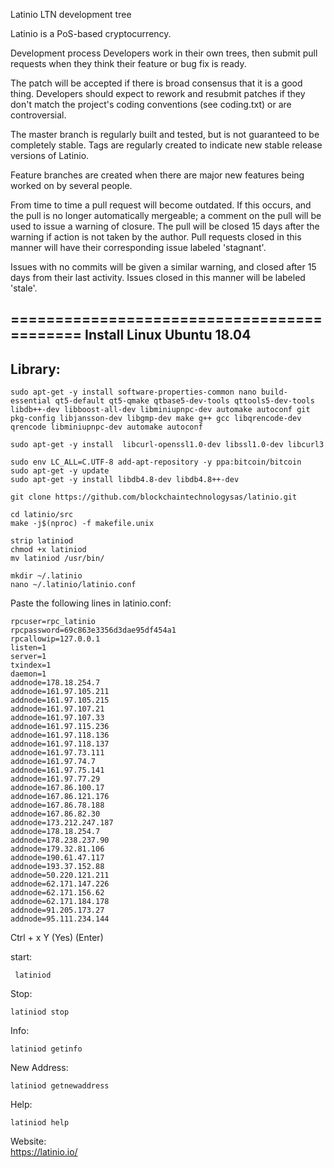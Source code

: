 Latinio LTN development tree

Latinio is a PoS-based cryptocurrency.

Development process
Developers work in their own trees, then submit pull requests when they think their feature or bug fix is ready.

The patch will be accepted if there is broad consensus that it is a good thing. Developers should expect to rework and resubmit patches if they don't match the project's coding conventions (see coding.txt) or are controversial.

The master branch is regularly built and tested, but is not guaranteed to be completely stable. Tags are regularly created to indicate new stable release versions of Latinio.

Feature branches are created when there are major new features being worked on by several people.

From time to time a pull request will become outdated. If this occurs, and the pull is no longer automatically mergeable; a comment on the pull will be used to issue a warning of closure. The pull will be closed 15 days after the warning if action is not taken by the author. Pull requests closed in this manner will have their corresponding issue labeled 'stagnant'.

Issues with no commits will be given a similar warning, and closed after 15 days from their last activity. Issues closed in this manner will be labeled 'stale'.

=========================================== Install
Linux Ubuntu 18.04
------------------
Library:
--------
    sudo apt-get -y install software-properties-common nano build-essential qt5-default qt5-qmake qtbase5-dev-tools qttools5-dev-tools  libdb++-dev libboost-all-dev libminiupnpc-dev automake autoconf git pkg-config libjansson-dev libgmp-dev make g++ gcc libqrencode-dev qrencode libminiupnpc-dev automake autoconf 

    sudo apt-get -y install  libcurl-openssl1.0-dev libssl1.0-dev libcurl3

    sudo env LC_ALL=C.UTF-8 add-apt-repository -y ppa:bitcoin/bitcoin
    sudo apt-get -y update
    sudo apt-get -y install libdb4.8-dev libdb4.8++-dev
    
    git clone https://github.com/blockchaintechnologysas/latinio.git
    
    cd latinio/src
    make -j$(nproc) -f makefile.unix

    strip latiniod
    chmod +x latiniod
    mv latiniod /usr/bin/

    mkdir ~/.latinio
    nano ~/.latinio/latinio.conf
    
Paste the following lines in latinio.conf:

    rpcuser=rpc_latinio
    rpcpassword=69c863e3356d3dae95df454a1
    rpcallowip=127.0.0.1
    listen=1
    server=1
    txindex=1
    daemon=1
    addnode=178.18.254.7
    addnode=161.97.105.211
    addnode=161.97.105.215
    addnode=161.97.107.21
    addnode=161.97.107.33
    addnode=161.97.115.236
    addnode=161.97.118.136
    addnode=161.97.118.137
    addnode=161.97.73.111
    addnode=161.97.74.7
    addnode=161.97.75.141
    addnode=161.97.77.29
    addnode=167.86.100.17
    addnode=167.86.121.176
    addnode=167.86.78.188
    addnode=167.86.82.30
    addnode=173.212.247.187
    addnode=178.18.254.7
    addnode=178.238.237.90
    addnode=179.32.81.106
    addnode=190.61.47.117
    addnode=193.37.152.88
    addnode=50.220.121.211
    addnode=62.171.147.226
    addnode=62.171.156.62
    addnode=62.171.184.178
    addnode=91.205.173.27
    addnode=95.111.234.144
    
Ctrl + x Y (Yes) (Enter)

start:

     latiniod
     
Stop:

    latiniod stop

Info:

    latiniod getinfo
    
New Address:

    latiniod getnewaddress
    
Help:

    latiniod help

Website:    
https://latinio.io/    

